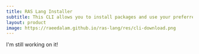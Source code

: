 ```yaml
---
title: RAS Lang Installer
subtitle: This CLI allows you to install packages and use your preferred IDE.
layout: product
image: https://raeedalam.github.io/ras-lang/res/cli-download.png
---
```


I'm still working on it!
